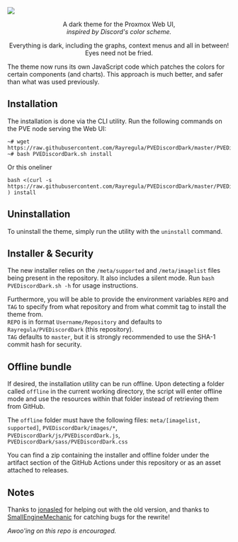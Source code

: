 



![](https://i.imgur.com/SnlCyHF.png)

<p align="center">A dark theme for the Proxmox Web UI,<br/> <i>inspired by Discord's color scheme.</i></p>

<p align="center">Everything is dark, including the graphs, context menus and all in between! Eyes need not be fried.</p>    
The theme now runs its own JavaScript code which patches the colors for certain components (and charts). This approach is much better, and safer than what was used previously.

## Installation 
The installation is done via the CLI utility. Run the following commands on the PVE node serving the Web UI:

```
~# wget https://raw.githubusercontent.com/Rayregula/PVEDiscordDark/master/PVEDiscordDark.sh
~# bash PVEDiscordDark.sh install
```
Or this oneliner
```
bash <(curl -s https://raw.githubusercontent.com/Rayregula/PVEDiscordDark/master/PVEDiscordDark.sh ) install
```


## Uninstallation
 To uninstall the theme, simply run the utility with the `uninstall` command.
 
## Installer & Security
The new installer relies on the `/meta/supported` and `/meta/imagelist` files being present in the repository. It also includes a silent mode. Run `bash PVEDiscordDark.sh -h` for usage instructions. 

Furthermore, you will be able to provide the environment variables `REPO` and `TAG` to specify from what repository and from what commit tag to install the theme from.   
`REPO` is in format `Username/Repository` and defaults to `Rayregula/PVEDiscordDark` (this repository).    
`TAG` defaults to `master`, but it is strongly recommended to use the SHA-1 commit hash for security.

## Offline bundle
If desired, the installation utility can be run offline. Upon detecting a folder called `offline` in the current working directory, the script will enter offline mode and use the resources within that folder instead of retrieving them from GitHub.    

The `offline` folder must have the following files: `meta/[imagelist, supported]`, `PVEDiscordDark/images/*`, `PVEDiscordDark/js/PVEDiscordDark.js`, `PVEDiscordDark/sass/PVEDiscordDark.css`

You can find a zip containing the installer and offline folder under the artifact section of the GitHub Actions under this repository or as an asset attached to releases.

## Notes
Thanks to [jonasled](https://github.com/jonasled) for helping out with the old version, and thanks to [SmallEngineMechanic](https://github.com/smallenginemechanic) for catching bugs for the rewrite!

*Awoo'ing on this repo is encouraged.*
